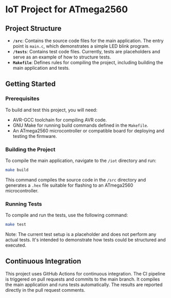 # IoT Project for ATmega2560

## Project Structure

- **`/src`**: Contains the source code files for the main application. The entry point is `main.c`, which demonstrates a simple LED blink program.
- **`/tests`**: Contains test code files. Currently, tests are placeholders and serve as an example of how to structure tests.
- **`Makefile`**: Defines rules for compiling the project, including building the main application and tests.

## Getting Started

### Prerequisites

To build and test this project, you will need:

- AVR-GCC toolchain for compiling AVR code.
- GNU Make for running build commands defined in the `Makefile`.
- An ATmega2560 microcontroller or compatible board for deploying and testing the firmware.

### Building the Project

To compile the main application, navigate to the `/iot` directory and run:

```bash
make build
```

This command compiles the source code in the `/src` directory and generates a `.hex` file suitable for flashing to an ATmega2560 microcontroller.

### Running Tests

To compile and run the tests, use the following command:

```bash
make test
```

Note: The current test setup is a placeholder and does not perform any actual tests. It's intended to demonstrate how tests could be structured and executed.

## Continuous Integration

This project uses GitHub Actions for continuous integration. The CI pipeline is triggered on pull requests and commits to the main branch. It compiles the main application and runs tests automatically. The results are reported directly in the pull request comments.